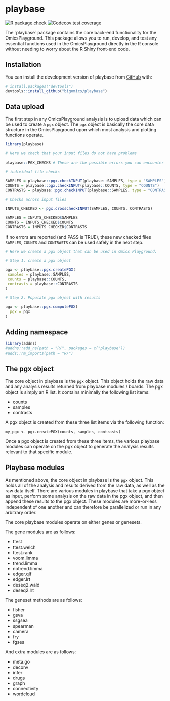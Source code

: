 
<!-- README.md is generated from README.Rmd. Please edit that file -->

# playbase

<!-- badges: start -->

[![R package
check](https://github.com/bigomics/playbase/actions/workflows/r.yml/badge.svg)](https://github.com/bigomics/playbase/actions/workflows/r.yml)
[![Codecov test
coverage](https://codecov.io/gh/bigomics/playbase/branch/master/graph/badge.svg)](https://app.codecov.io/gh/bigomics/playbase?branch=master)

<!-- badges: end -->

The \`playbase´ package contains the core back-end functionality for the
OmicsPlayground. This package allows you to run, develop, and test any
essential functions used in the OmicsPlayground directly in the R
console without needing to worry about the R Shiny front-end code.

## Installation

You can install the development version of playbase from
[GitHub](https://github.com/) with:

``` r
# install.packages("devtools")
devtools::install_github("bigomics/playbase")
```

## Data upload

The first step in any OmicsPlayground analysis is to upload data which
can be used to create a `pgx` object. The `pgx` object is basically the
core data structure in the OmicsPlayground upon which most analysis and
plotting functions operate.

``` r
library(playbase)

# Here we check that your input files do not have problems

playbase::PGX_CHECKS # These are the possible errors you can encounter

# individual file checks

SAMPLES = playbase::pgx.checkINPUT(playbase::SAMPLES, type = "SAMPLES")
COUNTS = playbase::pgx.checkINPUT(playbase::COUNTS, type = "COUNTS")
CONTRASTS = playbase::pgx.checkINPUT(playbase::SAMPLES, type = "CONTRASTS")

# Checks across input files

INPUTS_CHECKED <- pgx.crosscheckINPUT(SAMPLES, COUNTS, CONTRASTS)

SAMPLES = INPUTS_CHECKED$SAMPLES
COUNTS = INPUTS_CHECKED$COUNTS
CONTRASTS = INPUTS_CHECKED$CONTRASTS

```
If no errors are reported (and PASS is TRUE), these new checked files `SAMPLES`, `COUNTS` and `CONTRASTS` can be used safely in the next step.

``` r
# Here we create a pgx object that can be used in Omics Playground.

# Step 1. create a pgx object

pgx <- playbase::pgx.createPGX(
 samples = playbase::SAMPLES,
 counts = playbase::COUNTS,
 contrasts = playbase::CONTRASTS
)

# Step 2. Populate pgx object with results

pgx <- playbase::pgx.computePGX(
  pgx = pgx
)

```

## Adding namespace

``` r
library(addns)
#addns::add_ns(path = "R/", packages = c("playbase"))
#adds::rm_imports(path = "R/")
```

## The pgx object

The core object in playbase is the `pgx` object. This object holds the
raw data and any analysis results returned from playbase modules /
boards. The pgx object is simply an R list. It contains minimally the
following list items:

- counts
- samples
- contrasts

A pgx object is created from these three list items via the following
function:

    my_pgx <- pgx.createPGX(counts, samples, contrasts)

Once a pgx object is created from these three items, the various
playbase modules can operate on the pgx object to generate the analysis
results relevant to that specific module.

## Playbase modules

As mentioned above, the core object in playbase is the `pgx` object.
This holds all of the analysis and results derived from the raw data, as
well as the raw data itself. There are various modules in playbase that
take a pgx object as input, perform some analysis on the raw data in the
pgx object, and then append these results to the pgx object. These
modules are more-or-less independent of one another and can therefore be
parallelized or run in any arbitrary order.

The core playbase modules operate on either genes or genesets.

The gene modules are as follows:

- ttest
- ttest.welch
- ttest.rank
- voom.limma
- trend.limma
- notrend.limma
- edger.qlf
- edger.lrt
- deseq2.wald
- deseq2.lrt

The geneset methods are as follows:

- fisher
- gsva
- ssgsea
- spearman
- camera
- fry
- fgsea

And extra modules are as follows:

- meta.go
- deconv
- infer
- drugs
- graph
- connectivity
- wordcloud
